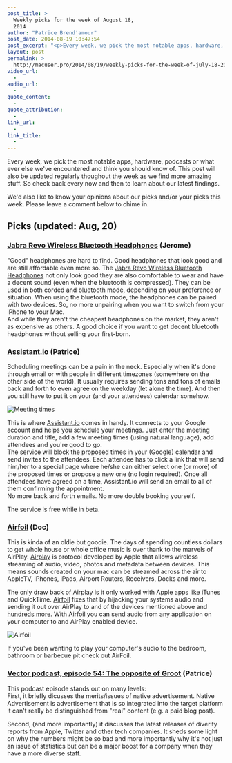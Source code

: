 ```yaml
---
post_title: >
  Weekly picks for the week of August 18,
  2014
author: "Patrice Brend'amour"
post_date: 2014-08-19 10:47:54
post_excerpt: "<p>Every week, we pick the most notable apps, hardware, podcasts or what ever else we've encountered and think you should know of. This post will also be updated regularly thoughout the week as we find more amazing stuff. So check back every now and then to learn about our latest findings.</p><p>Our picks this week:</p><ul><li>Jabra Revo Wireless Bluetooth Headphones</li><li>Assistant.io</li><li>Airfoil</li><li>Vector podcast, episode 54</li></ul>"
layout: post
permalink: >
  http://macuser.pro/2014/08/19/weekly-picks-for-the-week-of-july-18-2014/
video_url:
  - 
audio_url:
  - 
quote_content:
  - 
quote_attribution:
  - 
link_url:
  - 
link_title:
  - 
---
```




Every week, we pick the most notable apps, hardware, podcasts or what ever else we've encountered and think you should know of. This post will also be updated regularly thoughout the week as we find more amazing stuff. So check back every now and then to learn about our latest findings.

We'd also like to know your opinions about our picks and/or your picks this week. Please leave a comment below to chime in. 

## Picks (updated: Aug, 20)

### [Jabra Revo Wireless Bluetooth Headphones](http://www.amazon.com/Jabra-REVO-Wireless-Bluetooth-Headphones/dp/B00BFO14W8/) (Jerome)

"Good" headphones are hard to find. Good headphones that look good and are still affordable even more so. The [Jabra Revo Wireless Bluetooth Headphones](http://www.amazon.com/Jabra-REVO-Wireless-Bluetooth-Headphones/dp/B00BFO14W8/) not only look good they are also comfortable to wear and have a decent sound (even when the bluetooth is compressed). They can be used in both corded and bluetooth mode, depending on your preference or situation. When using the bluetooth mode, the headphones can be paired with two devices. So, no more unpairing when you want to switch from your iPhone to your Mac.  
And while they aren't the cheapest headphones on the market, they aren't as expensive as others. A good choice if you want to get decent bluetooth headphones without selling your first-born. 

### [Assistant.io](http://assistant.io) (Patrice)

Scheduling meetings can be a pain in the neck. Especially when it's done through email or with people in different timezones (somewhere on the other side of the world). It usually requires sending tons and tons of emails back and forth to even agree on the weekday (let alone the time). And then you still have to put it on your (and your attendees) calendar somehow.

![Meeting times][1]

This is where [Assistant.io](http://assistant.io) comes in handy. It connects to your Google account and helps you schedule your meetings. Just enter the meeting duration and title, add a few meeting times (using natural language), add attendees and you're good to go.  
The service will block the proposed times in your (Google) calendar and send invites to the attendees. Each attendee has to click a link that will send him/her to a special page where he/she can either select one (or more) of the proposed times or propose a new one (no login required). Once all attendees have agreed on a time, Assistant.io will send an email to all of them confirming the appointment.  
No more back and forth emails. No more double booking yourself. 

The service is free while in beta. 



### [Airfoil](http://rogueamoeba.com/airfoil/ "Rouge Amoeba Airfoil") (Doc)

This is kinda of an oldie but goodie. The days of spending countless dollars to get whole house or whole office music is over thank to the marvels of AirPlay. [Airplay](https://www.apple.com/airplay/ "Airplay") is protocol developed by Apple that allows wireless streaming of audio, video, photos and metadata between devices. This means sounds created on your mac can be streamed across the air to AppleTV, iPhones, iPads, Airport Routers, Receivers, Docks and more.

The only draw back of Airplay is it only worked with Apple apps like iTunes and QuickTime. [Airfoil](http://rogueamoeba.com/airfoil/mac/ "Airfoil for Mac") fixes that by hijacking your systems audio and sending it out over AirPlay to and of the devices mentioned above and [hundreds more](http://rogueamoeba.com/airfoil/speakers.php "Airfoil compatible devices"). With Airfoil you can send audio from any application on your computer to and AirPlay enabled device. 

![Airfoil][2]

If you've been wanting to play your computer's audio to the bedroom, bathroom or barbecue pit check out AirFoil.

### [Vector podcast, episode 54: The opposite of Groot](http://www.imore.com/54-opposite-groot) (Patrice)

This podcast episode stands out on many levels:  
First, it briefly dicusses the merits/issues of native advertisement. Native Advertisement is advertisement that is so integrated into the target platform it can't really be distinguished from "real" content (e.g. a paid blog post).

Second, (and more importantly) it discusses the latest releases of diverity reports from Apple, Twitter and other tech companies. It sheds some light on why the numbers might be so bad and more importantly why it's not just an issue of statistics but can be a major boost for a company when they have a more diverse staff. 


[1]: /wp-content/uploads/2014/08/Assistant.io-Invite.png
[2]: /wp-content/uploads/2014/08/infographic.png
